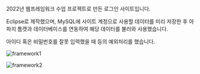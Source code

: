2022년 웹프레임워크 수업 프로젝트로 만든 로그인 사이트입니다.

Eclipse로 제작했으며, MySQL에 사이트 계정으로 사용할 데이터를 미리 저장한 후 아파치 톰캣과 데이터베이스를 연동하여 해당 데이터를 불러와 사용했습니다.

아이디 혹은 비밀번호를 잘못 입력했을 때 등의 예외처리를 했습니다.

![framework1](https://github.com/Ahn-Paper/Project_LoginSite/assets/173880966/4f27b1ab-007e-4411-a326-f78bc4f84151)


![framework2](https://github.com/Ahn-Paper/Project_LoginSite/assets/173880966/76161e35-96a9-4998-a5c4-24e1f13ddaa8)
